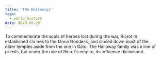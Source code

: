 ```yaml
---
title: 'The Halloways'
tags:
  - world_history
date: 0070-00-00
---
```

To commemorate the souls of heroes lost during the war, Ricrot IV established shrines to the Mana Goddess, and closed down most of the older temples aside from the one in Gato. The Halloway family was a line of priests, but under the rule of Ricrot's empire, its influence diminished.